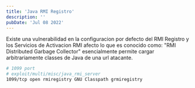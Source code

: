 ```yaml
---
title: 'Java RMI Registro'
description: ''
pubDate: 'Jul 08 2022'
---
```


Existe una vulnerabilidad en la configuracion por defecto del RMI Registro y los Servicios de Activacion RMI afecto lo que es conocido como: "RMI Distributed Garbage Collector" esencialmente permite cargar arbitrariamente classes de Java de una url atacante.

```bash
# 1099 port
# exploit/multi/misc/java_rmi_server
1099/tcp open rmiregistry GNU Classpath grmiregistry
```
